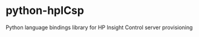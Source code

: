 python-hpICsp
=============

Python language bindings library for HP Insight Control server provisioning

